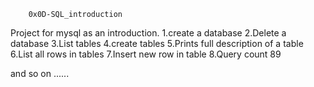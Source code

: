 		0x0D-SQL_introduction 
Project for mysql as an introduction.
1.create a database
2.Delete a database
3.List tables
4.create tables
5.Prints full description of a table 
6.List all rows in tables
7.Insert new row in table
8.Query count 89

and so on ......
